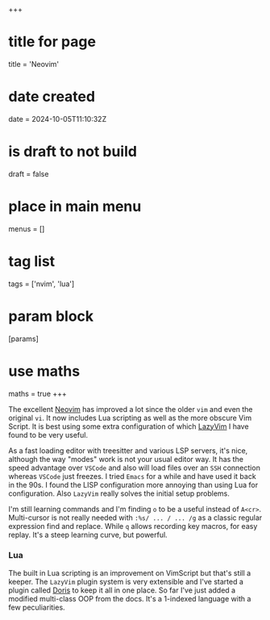 +++
# title for page
title = 'Neovim'
# date created
date = 2024-10-05T11:10:32Z
# is draft to not build
draft = false
# place in main menu
menus = []
# tag list
tags = ['nvim', 'lua']
# param block
[params]
# use maths
maths = true
+++

The excellent [Neovim](https://neovim.io/) has improved a lot since the older
`vim` and even the original `vi`. It now includes Lua scripting as well as
the more obscure Vim Script. It is best using some extra configuration of which
[LazyVim](https://www.lazyvim.org/) I have found to be very useful.

As a fast loading editor with treesitter and various LSP servers, it's nice,
although the way "modes" work is not your usual editor way. It has the speed
advantage over `VSCode` and also will load files over an `SSH` connection
whereas `VSCode` just freezes. I tried `Emacs` for a while and have used it
back in the 90s. I found the LISP configuration more annoying than using
Lua for configuration. Also `LazyVim` really solves the initial setup problems.

I'm still learning commands and I'm finding `o` to be a useful instead of
`A<cr>`. Multi-cursor is not really needed with `:%s/ ... / ... /g` as a
classic regular expression find and replace. While `q` allows recording
key macros, for easy replay. It's a steep learning curve, but powerful.

### Lua

The built in Lua scripting is an improvement on VimScript but that's still
a keeper. The `LazyVim` plugin system is very extensible and I've started
a plugin called [Doris](https://github.com/jackokring/doris.nvim) to keep it
all in one place. So far I've just added a modified multi-class OOP from
the docs. It's a 1-indexed language with a few peculiarities.

